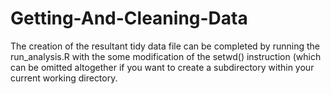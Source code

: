 # Getting-And-Cleaning-Data


The creation of the resultant tidy data file can be completed by running the run_analysis.R with the some modification of the setwd() instruction (which can be omitted altogether if you want to create a subdirectory within your current working directory.
